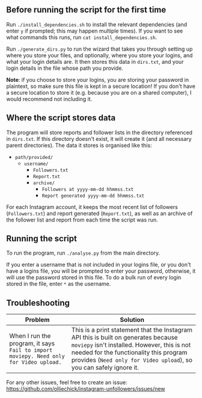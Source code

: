 ## Before running the script for the first time

Run `./install_dependencies.sh` to install the relevant dependencies (and enter `y` if prompted; this may happen multiple times). If you want to see what commands this runs, run `cat install_dependencies.sh`.

Run `./generate_dirs.py` to run the wizard that takes you through setting up where you store your files, and optionally, where you store your logins, and what your login details are. It then stores this data in `dirs.txt`, and your login details in the file whose path you provide.

**Note**: if you choose to store your logins, you are storing your password in plaintext, so make sure this file is kept in a secure location! If you don't have a secure location to store it (e.g. because you are on a shared computer), I would recommend not including it.

## Where the script stores data

The program will store reports and follower lists in the directory referenced in `dirs.txt`. If this directory doesn't exist, it will create it (and all necessary parent directories). The data it stores is organised like this:

* `path/provided/`
  * `username/`
    * `Followers.txt`
    * `Report.txt`
    * `archive/`
      * `Followers at yyyy-mm-dd hhmmss.txt`
      * `Report generated yyyy-mm-dd hhmmss.txt`
      
For each Instagram account, it keeps the most recent list of followers (`Followers.txt`) and report generated (`Report.txt`), as well as an archive of the follower list and report from each time the script was run.

## Running the script

To run the program, run `./analyse.py` from the main directory.

If you enter a username that is not included in your logins file, or you don't have a logins file, you will be prompted to enter your password, otherwise, it will use the password stored in this file. To do a bulk run of every login stored in the file, enter `*` as the username.

## Troubleshooting

| Problem       | Solution |
| ------------- |-------------|
|When I run the program, it says `Fail to import moviepy. Need only for Video upload.`  | This is a print statement that the Instagram API this is built on generates because `moviepy` isn't installed. However, this is not needed for the functionality this program provides (`Need only for Video upload`), so you can safely ignore it. |

For any other issues, feel free to create an issue: https://github.com/olliechick/instagram-unfollowers/issues/new

